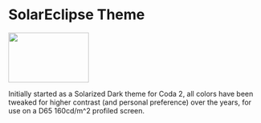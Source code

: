 # SolarEclipse Theme

<img src="file://images/extension/solarcode.png" width="160" height="100" />

Initially started as a Solarized Dark theme for Coda 2, all colors have been tweaked for higher contrast (and personal preference) over the years, for use on a D65 160cd/m^2 profiled screen. 

